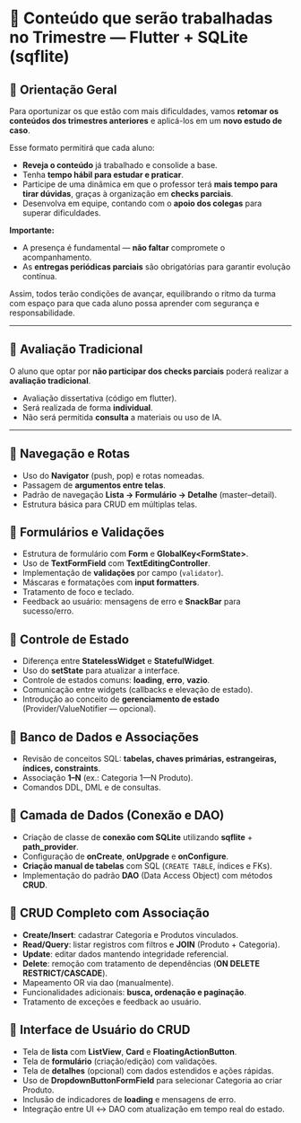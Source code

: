 # 📱 Conteúdo que serão trabalhadas no Trimestre — Flutter + SQLite (sqflite)

## 📢 Orientação Geral

Para oportunizar os que estão com mais dificuldades, vamos **retomar os conteúdos dos trimestres anteriores** e aplicá-los em um **novo estudo de caso**.  

Esse formato permitirá que cada aluno:  
- **Reveja o conteúdo** já trabalhado e consolide a base.  
- Tenha **tempo hábil para estudar e praticar**.  
- Participe de uma dinâmica em que o professor terá **mais tempo para tirar dúvidas**, graças à organização em **checks parciais**.  
- Desenvolva em equipe, contando com o **apoio dos colegas** para superar dificuldades.  

**Importante:**  
- A presença é fundamental — **não faltar** compromete o acompanhamento.  
- As **entregas periódicas parciais** são obrigatórias para garantir evolução contínua.  

Assim, todos terão condições de avançar, equilibrando o ritmo da turma com espaço para que cada aluno possa aprender com segurança e responsabilidade.

---

## 📌 Avaliação Tradicional 

O aluno que optar por **não participar dos checks parciais** poderá realizar a **avaliação tradicional**.  

- Avaliação dissertativa (código em flutter).  
- Será realizada de forma **individual**.  
- Não será permitida **consulta** a materiais ou uso de IA.  


---

## 🔹 Navegação e Rotas
- Uso do **Navigator** (push, pop) e rotas nomeadas.
- Passagem de **argumentos entre telas**.
- Padrão de navegação **Lista → Formulário → Detalhe** (master–detail).
- Estrutura básica para CRUD em múltiplas telas.

## 🔹 Formulários e Validações
- Estrutura de formulário com **Form** e **GlobalKey\<FormState>**.
- Uso de **TextFormField** com **TextEditingController**.
- Implementação de **validações** por campo (`validator`).
- Máscaras e formatações com **input formatters**.
- Tratamento de foco e teclado.
- Feedback ao usuário: mensagens de erro e **SnackBar** para sucesso/erro.

## 🔹  Controle de Estado
- Diferença entre **StatelessWidget** e **StatefulWidget**.
- Uso do **setState** para atualizar a interface.
- Controle de estados comuns: **loading**, **erro**, **vazio**.
- Comunicação entre widgets (callbacks e elevação de estado).
- Introdução ao conceito de **gerenciamento de estado** (Provider/ValueNotifier — opcional).

## 🔹 Banco de Dados e Associações
- Revisão de conceitos SQL: **tabelas, chaves primárias, estrangeiras, índices, constraints**.
- Associação **1–N** (ex.: Categoria 1—N Produto).
- Comandos DDL, DML e de consultas.

## 🔹 Camada de Dados (Conexão e DAO)
- Criação de classe de **conexão com SQLite** utilizando **sqflite** + **path_provider**.
- Configuração de **onCreate**, **onUpgrade** e **onConfigure**.
- **Criação manual de tabelas** com SQL (`CREATE TABLE`, índices e FKs).
- Implementação do padrão **DAO** (Data Access Object) com métodos **CRUD**.

## 🔹 CRUD Completo com Associação
- **Create/Insert**: cadastrar Categoria e Produtos vinculados.
- **Read/Query**: listar registros com filtros e **JOIN** (Produto + Categoria).
- **Update**: editar dados mantendo integridade referencial.
- **Delete**: remoção com tratamento de dependências (**ON DELETE RESTRICT/CASCADE**).
- Mapeamento OR via dao (manualmente).
- Funcionalidades adicionais: **busca, ordenação e paginação**.
- Tratamento de exceções e feedback ao usuário.

## 🔹 Interface de Usuário do CRUD
- Tela de **lista** com **ListView**, **Card** e **FloatingActionButton**.
- Tela de **formulário** (criação/edição) com validações.
- Tela de **detalhes** (opcional) com dados estendidos e ações rápidas.
- Uso de **DropdownButtonFormField** para selecionar Categoria ao criar Produto.
- Inclusão de indicadores de **loading** e mensagens de erro.
- Integração entre UI ↔ DAO com atualização em tempo real do estado.

